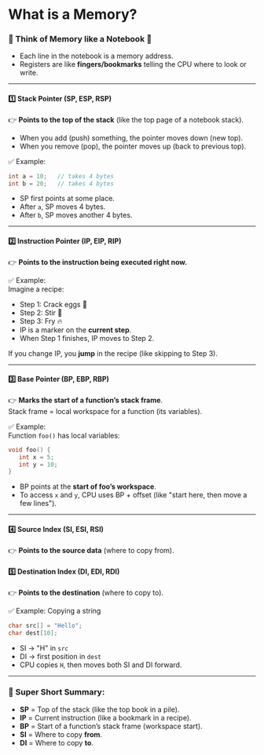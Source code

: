 # What is a Memory?

### 🧠 Think of Memory like a Notebook 📒

* Each line in the notebook is a memory address.
* Registers are like **fingers/bookmarks** telling the CPU where to look or write.

***

#### 1️⃣ **Stack Pointer (SP, ESP, RSP)**

👉 **Points to the top of the stack** (like the top page of a notebook stack).

* When you add (push) something, the pointer moves down (new top).
* When you remove (pop), the pointer moves up (back to previous top).

✅ Example:

```c
int a = 10;   // takes 4 bytes
int b = 20;   // takes 4 bytes
```

* SP first points at some place.
* After `a`, SP moves 4 bytes.
* After `b`, SP moves another 4 bytes.

***

#### 2️⃣ **Instruction Pointer (IP, EIP, RIP)**

👉 **Points to the instruction being executed right now.**

✅ Example:\
Imagine a recipe:

* Step 1: Crack eggs 🍳
* Step 2: Stir 🥄
* Step 3: Fry 🔥
* IP is a marker on the **current step**.
* When Step 1 finishes, IP moves to Step 2.

If you change IP, you **jump** in the recipe (like skipping to Step 3).

***

#### 3️⃣ **Base Pointer (BP, EBP, RBP)**

👉 **Marks the start of a function’s stack frame**.\
Stack frame = local workspace for a function (its variables).

✅ Example:\
Function `foo()` has local variables:

```c
void foo() {
   int x = 5;
   int y = 10;
}
```

* BP points at the **start of foo’s workspace**.
* To access `x` and `y`, CPU uses BP + offset (like "start here, then move a few lines").

***

#### 4️⃣ **Source Index (SI, ESI, RSI)**

👉 **Points to the source data** (where to copy from).

#### 5️⃣ **Destination Index (DI, EDI, RDI)**

👉 **Points to the destination** (where to copy to).

✅ Example: Copying a string

```c
char src[] = "Hello";
char dest[10];
```

* SI → "H" in `src`
* DI → first position in `dest`
* CPU copies `H`, then moves both SI and DI forward.

***

### 🎯 Super Short Summary:

* **SP** = Top of the stack (like the top book in a pile).
* **IP** = Current instruction (like a bookmark in a recipe).
* **BP** = Start of a function’s stack frame (workspace start).
* **SI** = Where to copy **from**.
* **DI** = Where to copy **to**.
